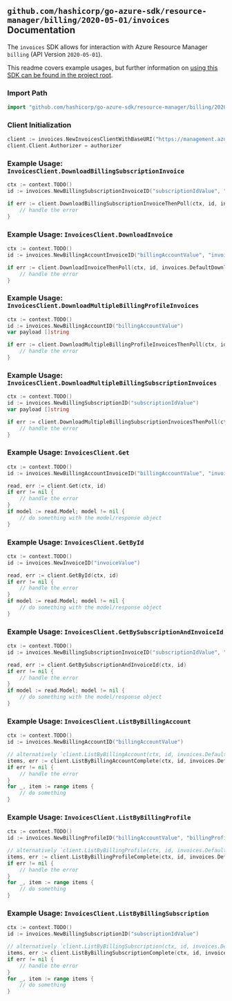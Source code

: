 
## `github.com/hashicorp/go-azure-sdk/resource-manager/billing/2020-05-01/invoices` Documentation

The `invoices` SDK allows for interaction with Azure Resource Manager `billing` (API Version `2020-05-01`).

This readme covers example usages, but further information on [using this SDK can be found in the project root](https://github.com/hashicorp/go-azure-sdk/tree/main/docs).

### Import Path

```go
import "github.com/hashicorp/go-azure-sdk/resource-manager/billing/2020-05-01/invoices"
```


### Client Initialization

```go
client := invoices.NewInvoicesClientWithBaseURI("https://management.azure.com")
client.Client.Authorizer = authorizer
```


### Example Usage: `InvoicesClient.DownloadBillingSubscriptionInvoice`

```go
ctx := context.TODO()
id := invoices.NewBillingSubscriptionInvoiceID("subscriptionIdValue", "invoiceValue")

if err := client.DownloadBillingSubscriptionInvoiceThenPoll(ctx, id, invoices.DefaultDownloadBillingSubscriptionInvoiceOperationOptions()); err != nil {
	// handle the error
}
```


### Example Usage: `InvoicesClient.DownloadInvoice`

```go
ctx := context.TODO()
id := invoices.NewBillingAccountInvoiceID("billingAccountValue", "invoiceValue")

if err := client.DownloadInvoiceThenPoll(ctx, id, invoices.DefaultDownloadInvoiceOperationOptions()); err != nil {
	// handle the error
}
```


### Example Usage: `InvoicesClient.DownloadMultipleBillingProfileInvoices`

```go
ctx := context.TODO()
id := invoices.NewBillingAccountID("billingAccountValue")
var payload []string

if err := client.DownloadMultipleBillingProfileInvoicesThenPoll(ctx, id, payload); err != nil {
	// handle the error
}
```


### Example Usage: `InvoicesClient.DownloadMultipleBillingSubscriptionInvoices`

```go
ctx := context.TODO()
id := invoices.NewBillingSubscriptionID("subscriptionIdValue")
var payload []string

if err := client.DownloadMultipleBillingSubscriptionInvoicesThenPoll(ctx, id, payload); err != nil {
	// handle the error
}
```


### Example Usage: `InvoicesClient.Get`

```go
ctx := context.TODO()
id := invoices.NewBillingAccountInvoiceID("billingAccountValue", "invoiceValue")

read, err := client.Get(ctx, id)
if err != nil {
	// handle the error
}
if model := read.Model; model != nil {
	// do something with the model/response object
}
```


### Example Usage: `InvoicesClient.GetById`

```go
ctx := context.TODO()
id := invoices.NewInvoiceID("invoiceValue")

read, err := client.GetById(ctx, id)
if err != nil {
	// handle the error
}
if model := read.Model; model != nil {
	// do something with the model/response object
}
```


### Example Usage: `InvoicesClient.GetBySubscriptionAndInvoiceId`

```go
ctx := context.TODO()
id := invoices.NewBillingSubscriptionInvoiceID("subscriptionIdValue", "invoiceValue")

read, err := client.GetBySubscriptionAndInvoiceId(ctx, id)
if err != nil {
	// handle the error
}
if model := read.Model; model != nil {
	// do something with the model/response object
}
```


### Example Usage: `InvoicesClient.ListByBillingAccount`

```go
ctx := context.TODO()
id := invoices.NewBillingAccountID("billingAccountValue")

// alternatively `client.ListByBillingAccount(ctx, id, invoices.DefaultListByBillingAccountOperationOptions())` can be used to do batched pagination
items, err := client.ListByBillingAccountComplete(ctx, id, invoices.DefaultListByBillingAccountOperationOptions())
if err != nil {
	// handle the error
}
for _, item := range items {
	// do something
}
```


### Example Usage: `InvoicesClient.ListByBillingProfile`

```go
ctx := context.TODO()
id := invoices.NewBillingProfileID("billingAccountValue", "billingProfileValue")

// alternatively `client.ListByBillingProfile(ctx, id, invoices.DefaultListByBillingProfileOperationOptions())` can be used to do batched pagination
items, err := client.ListByBillingProfileComplete(ctx, id, invoices.DefaultListByBillingProfileOperationOptions())
if err != nil {
	// handle the error
}
for _, item := range items {
	// do something
}
```


### Example Usage: `InvoicesClient.ListByBillingSubscription`

```go
ctx := context.TODO()
id := invoices.NewBillingSubscriptionID("subscriptionIdValue")

// alternatively `client.ListByBillingSubscription(ctx, id, invoices.DefaultListByBillingSubscriptionOperationOptions())` can be used to do batched pagination
items, err := client.ListByBillingSubscriptionComplete(ctx, id, invoices.DefaultListByBillingSubscriptionOperationOptions())
if err != nil {
	// handle the error
}
for _, item := range items {
	// do something
}
```
